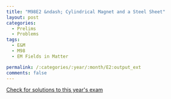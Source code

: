 ```yaml
---
title: "M98E2 &ndash; Cylindrical Magnet and a Steel Sheet"
layout: post
categories:
  - Prelims
  - Problems
tags:
  - E&M
  - M98
  - EM Fields in Matter

permalink: /:categories/:year/:month/E2:output_ext
comments: false
---
```

<object data="1998M2E.pdf" type="application/pdf" width="100%" height="500"></object>
<div class="message"><a href='https://princetonprelim.com/prelim/1/'>Check for solutions to this year's exam</a></div>